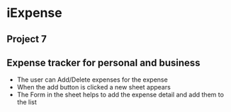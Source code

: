 # iExpense

## Project 7
## Expense tracker for personal and business

- The user can Add/Delete expenses for the expense
- When the add button is clicked a new sheet appears 
- The Form in the sheet helps to add the expense detail and add them to the list 
